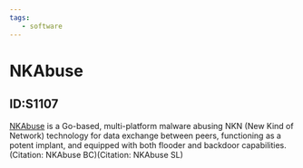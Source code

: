 ```yaml
---
tags:
   - software
---
```

# NKAbuse
## ID:S1107
[NKAbuse](/mitre/software/S1107) is a Go-based, multi-platform malware abusing NKN (New Kind of Network) technology for data exchange between peers, functioning as a potent implant, and equipped with both flooder and backdoor capabilities.(Citation: NKAbuse BC)(Citation: NKAbuse SL)

